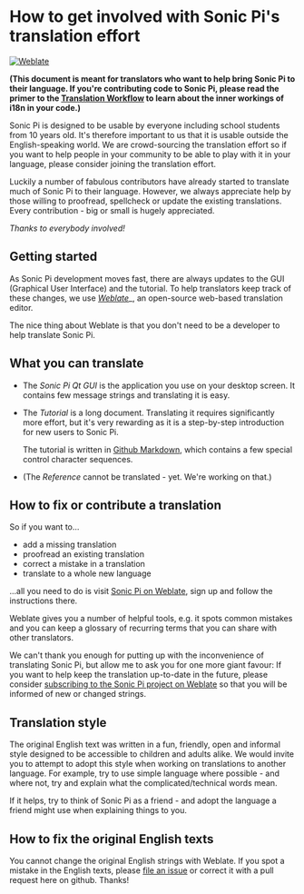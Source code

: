 # How to get involved with Sonic Pi's translation effort

[![Weblate](https://hosted.weblate.org/widgets/sonic-pi/-/svg-badge.svg)](https://hosted.weblate.org/engage/sonic-pi/)

__(This document is meant for translators who want to help bring Sonic Pi 
to their language. If you're contributing code to Sonic Pi, please read 
the primer to the [Translation Workflow](TRANSLATION-WORKFLOW.md) to 
learn about the inner workings of i18n in your code.)__

Sonic Pi is designed to be usable by everyone including school students
from 10 years old. It's therefore important to us that it is usable
outside the English-speaking world. We are crowd-sourcing the
translation effort so if you want to help people in your community to be
able to play with it in your language, please consider joining the
translation effort.

Luckily a number of fabulous contributors have already started to
translate much of Sonic Pi to their language. However, we always
appreciate help by those willing to proofread, spellcheck or update the
existing translations. Every contribution - big or small is hugely
appreciated.

*Thanks to everybody involved!*


## Getting started 

As Sonic Pi development moves fast, there are always updates to the GUI
(Graphical User Interface) and the tutorial. To help translators keep
track of these changes, we use
*[Weblate](https://hosted.weblate.org/engage/sonic-pi/)*_, an
open-source web-based translation editor.

The nice thing about Weblate is that you don't need to be a developer to
help translate Sonic Pi.


## What you can translate

* The *Sonic Pi Qt GUI* is the application you use on your desktop
  screen. It contains few message strings and translating it is easy.

* The *Tutorial* is a long document. Translating it requires
  significantly more effort, but it's very rewarding as it is a
  step-by-step introduction for new users to Sonic Pi.
  
  The tutorial is written in
  [Github Markdown](https://guides.github.com/features/mastering-markdown/),
  which contains a few special control character sequences.

* (The *Reference* cannot be translated - yet. We're working on that.)


## How to fix or contribute a translation

So if you want to...

* add a missing translation
* proofread an existing translation
* correct a mistake in a translation
* translate to a whole new language

...all you need to do is visit [Sonic Pi on 
Weblate](https://hosted.weblate.org/engage/sonic-pi/), sign up and 
follow the instructions there.

Weblate gives you a number of helpful tools, e.g. it spots common 
mistakes and you can keep a glossary of recurring terms that you can 
share with other translators.

We can't thank you enough for putting up with the inconvenience of 
translating Sonic Pi, but allow me to ask you for one more giant 
favour: If you want to help keep the translation up-to-date in the 
future, please consider [subscribing to the Sonic Pi project on 
Weblate](https://hosted.weblate.org/accounts/profile/#subscriptions) so 
that you will be informed of new or changed strings.


## Translation style

The original English text was written in a fun, friendly, open and
informal style designed to be accessible to children and adults
alike. We would invite you to attempt to adopt this style when working
on translations to another language. For example, try to use simple
language where possible - and where not, try and explain what the
complicated/technical words mean.

If it helps, try to think of Sonic Pi as a friend - and adopt the language
a friend might use when explaining things to you.


## How to fix the original English texts

You cannot change the original English strings with Weblate. If you 
spot a mistake in the English texts, please [file an 
issue](https://github.com/samaaron/sonic-pi/issues) or correct it with 
a pull request here on github. Thanks!
